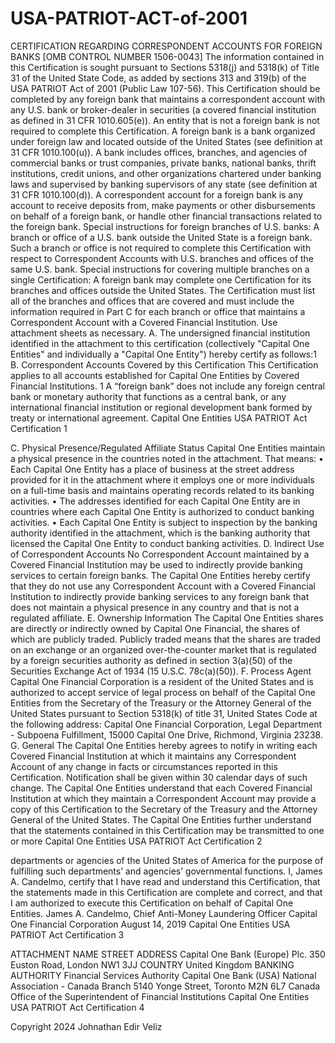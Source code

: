# USA-PATRIOT-ACT-of-2001

CERTIFICATION REGARDING CORRESPONDENT ACCOUNTS FOR FOREIGN BANKS [OMB CONTROL NUMBER 1506-0043]
The information contained in this Certification is sought pursuant to Sections 5318(j) and 5318(k) of Title 31 of the United State Code, as added by sections 313 and 319(b) of the USA PATRIOT Act of 2001 (Public Law 107-56).
This Certification should be completed by any foreign bank that maintains a correspondent account with any U.S. bank or broker-dealer in securities (a covered financial institution as defined in 31 CFR 1010.605(e)). An entity that is not a foreign bank is not required to complete this Certification.
A foreign bank is a bank organized under foreign law and located outside of the United States (see definition at 31 CFR 1010.100(u)). A bank includes offices, branches, and agencies of commercial banks or trust companies, private banks, national banks, thrift institutions, credit unions, and other organizations chartered under banking laws and supervised by banking supervisors of any state (see definition at 31 CFR 1010.100(d)).
A correspondent account for a foreign bank is any account to receive deposits from, make payments or other disbursements on behalf of a foreign bank, or handle other financial transactions related to the foreign bank.
Special instructions for foreign branches of U.S. banks: A branch or office of a U.S. bank outside the United State is a foreign bank. Such a branch or office is not required to complete this Certification with respect to Correspondent Accounts with U.S. branches and offices of the same U.S. bank.
Special instructions for covering multiple branches on a single Certification: A foreign bank may complete one Certification for its branches and offices outside the United States. The Certification must list all of the branches and offices that are covered and must include the information required in Part C for each branch or office that maintains a Correspondent Account with a Covered Financial Institution. Use attachment sheets as necessary.
A. The undersigned financial institution identified in the attachment to this certification (collectively "Capital One Entities" and individually a "Capital One Entity") hereby certify as follows:1
B. Correspondent Accounts Covered by this Certification This Certification applies to all accounts established for Capital One Entities by Covered Financial Institutions.
1 A “foreign bank” does not include any foreign central bank or monetary authority that functions as a central bank, or any international financial institution or regional development bank formed by treaty or international agreement.
Capital One Entities USA PATRIOT Act Certification
 1

C. Physical Presence/Regulated Affiliate Status
Capital One Entities maintain a physical presence in the countries noted in the attachment. That means:
• Each Capital One Entity has a place of business at the street address provided for it in the attachment where it employs one or more individuals on a full-time basis and maintains operating records related to its banking activities.
• The addresses identified for each Capital One Entity are in countries where each Capital One Entity is authorized to conduct banking activities.
• Each Capital One Entity is subject to inspection by the banking authority identified in the attachment, which is the banking authority that licensed the Capital One Entity to conduct banking activities.
D. Indirect Use of Correspondent Accounts
No Correspondent Account maintained by a Covered Financial Institution may be used to indirectly provide banking services to certain foreign banks. The Capital One Entities hereby certify that they do not use any Correspondent Account with a Covered Financial Institution to indirectly provide banking services to any foreign bank that does not maintain a physical presence in any country and that is not a regulated affiliate.
E. Ownership Information
The Capital One Entities shares are directly or indirectly owned by Capital One Financial, the shares of which are publicly traded. Publicly traded means that the shares are traded on an exchange or an organized over-the-counter market that is regulated by a foreign securities authority as defined in section 3(a)(50) of the Securities Exchange Act of 1934 (15 U.S.C. 78c(a)(50)).
F. Process Agent
Capital One Financial Corporation is a resident of the United States and is authorized to accept service of legal process on behalf of the Capital One Entities from the Secretary of the Treasury or the Attorney General of the United States pursuant to Section 5318(k) of title 31, United States Code at the following address: Capital One Financial Corporation, Legal Department - Subpoena Fulfillment, 15000 Capital One Drive, Richmond, Virginia 23238.
G. General
The Capital One Entities hereby agrees to notify in writing each Covered Financial Institution at which it maintains any Correspondent Account of any change in facts or circumstances reported in this Certification. Notification shall be given within 30 calendar days of such change.
The Capital One Entities understand that each Covered Financial Institution at which they maintain a Correspondent Account may provide a copy of this Certification to the Secretary of the Treasury and the Attorney General of the United States. The Capital One Entities further understand that the statements contained in this Certification may be transmitted to one or more
Capital One Entities USA PATRIOT Act Certification
2

departments or agencies of the United States of America for the purpose of fulfilling such departments’ and agencies’ governmental functions.
I, James A. Candelmo, certify that I have read and understand this Certification, that the statements made in this Certification are complete and correct, and that I am authorized to execute this Certification on behalf of Capital One Entities.
James A. Candelmo, Chief Anti-Money Laundering Officer
Capital One Financial Corporation
August 14, 2019
 Capital One Entities USA PATRIOT Act Certification
3

ATTACHMENT NAME STREET ADDRESS
Capital One Bank (Europe) Plc. 350 Euston Road, London NW1 3JJ
COUNTRY
United Kingdom
BANKING AUTHORITY
Financial Services Authority
       Capital One Bank (USA) National Association - Canada Branch
  5140 Yonge Street, Toronto M2N 6L7
    Canada
   Office of the Superintendent of Financial Institutions
     Capital One Entities USA PATRIOT Act Certification
4

Copyright 2024 Johnathan Edir Veliz
